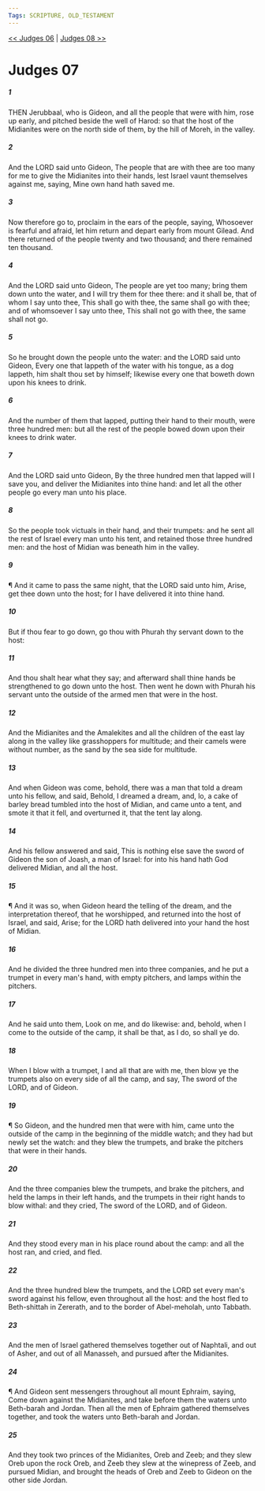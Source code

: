 ```yaml
---
Tags: SCRIPTURE, OLD_TESTAMENT
---
```


[<< Judges 06](OLD_TESTAMENT/07_Judges/Judges_06.md) | [Judges 08 >>](OLD_TESTAMENT/07_Judges/Judges_08.md)

# Judges 07

##### 1

THEN Jerubbaal, who is Gideon, and all the people that were with him, rose up early, and pitched beside the well of Harod: so that the host of the Midianites were on the north side of them, by the hill of Moreh, in the valley.

##### 2

And the LORD said unto Gideon, The people that are with thee are too many for me to give the Midianites into their hands, lest Israel vaunt themselves against me, saying, Mine own hand hath saved me.

##### 3

Now therefore go to, proclaim in the ears of the people, saying, Whosoever is fearful and afraid, let him return and depart early from mount Gilead. And there returned of the people twenty and two thousand; and there remained ten thousand.

##### 4

And the LORD said unto Gideon, The people are yet too many; bring them down unto the water, and I will try them for thee there: and it shall be, that of whom I say unto thee, This shall go with thee, the same shall go with thee; and of whomsoever I say unto thee, This shall not go with thee, the same shall not go.

##### 5

So he brought down the people unto the water: and the LORD said unto Gideon, Every one that lappeth of the water with his tongue, as a dog lappeth, him shalt thou set by himself; likewise every one that boweth down upon his knees to drink.

##### 6

And the number of them that lapped, putting their hand to their mouth, were three hundred men: but all the rest of the people bowed down upon their knees to drink water.

##### 7

And the LORD said unto Gideon, By the three hundred men that lapped will I save you, and deliver the Midianites into thine hand: and let all the other people go every man unto his place.

##### 8

So the people took victuals in their hand, and their trumpets: and he sent all the rest of Israel every man unto his tent, and retained those three hundred men: and the host of Midian was beneath him in the valley.

##### 9

¶ And it came to pass the same night, that the LORD said unto him, Arise, get thee down unto the host; for I have delivered it into thine hand.

##### 10

But if thou fear to go down, go thou with Phurah thy servant down to the host:

##### 11

And thou shalt hear what they say; and afterward shall thine hands be strengthened to go down unto the host. Then went he down with Phurah his servant unto the outside of the armed men that were in the host.

##### 12

And the Midianites and the Amalekites and all the children of the east lay along in the valley like grasshoppers for multitude; and their camels were without number, as the sand by the sea side for multitude.

##### 13

And when Gideon was come, behold, there was a man that told a dream unto his fellow, and said, Behold, I dreamed a dream, and, lo, a cake of barley bread tumbled into the host of Midian, and came unto a tent, and smote it that it fell, and overturned it, that the tent lay along.

##### 14

And his fellow answered and said, This is nothing else save the sword of Gideon the son of Joash, a man of Israel: for into his hand hath God delivered Midian, and all the host.

##### 15

¶ And it was so, when Gideon heard the telling of the dream, and the interpretation thereof, that he worshipped, and returned into the host of Israel, and said, Arise; for the LORD hath delivered into your hand the host of Midian.

##### 16

And he divided the three hundred men into three companies, and he put a trumpet in every man's hand, with empty pitchers, and lamps within the pitchers.

##### 17

And he said unto them, Look on me, and do likewise: and, behold, when I come to the outside of the camp, it shall be that, as I do, so shall ye do.

##### 18

When I blow with a trumpet, I and all that are with me, then blow ye the trumpets also on every side of all the camp, and say, The sword of the LORD, and of Gideon.

##### 19

¶ So Gideon, and the hundred men that were with him, came unto the outside of the camp in the beginning of the middle watch; and they had but newly set the watch: and they blew the trumpets, and brake the pitchers that were in their hands.

##### 20

And the three companies blew the trumpets, and brake the pitchers, and held the lamps in their left hands, and the trumpets in their right hands to blow withal: and they cried, The sword of the LORD, and of Gideon.

##### 21

And they stood every man in his place round about the camp: and all the host ran, and cried, and fled.

##### 22

And the three hundred blew the trumpets, and the LORD set every man's sword against his fellow, even throughout all the host: and the host fled to Beth-shittah in Zererath, and to the border of Abel-meholah, unto Tabbath.

##### 23

And the men of Israel gathered themselves together out of Naphtali, and out of Asher, and out of all Manasseh, and pursued after the Midianites.

##### 24

¶ And Gideon sent messengers throughout all mount Ephraim, saying, Come down against the Midianites, and take before them the waters unto Beth-barah and Jordan. Then all the men of Ephraim gathered themselves together, and took the waters unto Beth-barah and Jordan.

##### 25

And they took two princes of the Midianites, Oreb and Zeeb; and they slew Oreb upon the rock Oreb, and Zeeb they slew at the winepress of Zeeb, and pursued Midian, and brought the heads of Oreb and Zeeb to Gideon on the other side Jordan.
